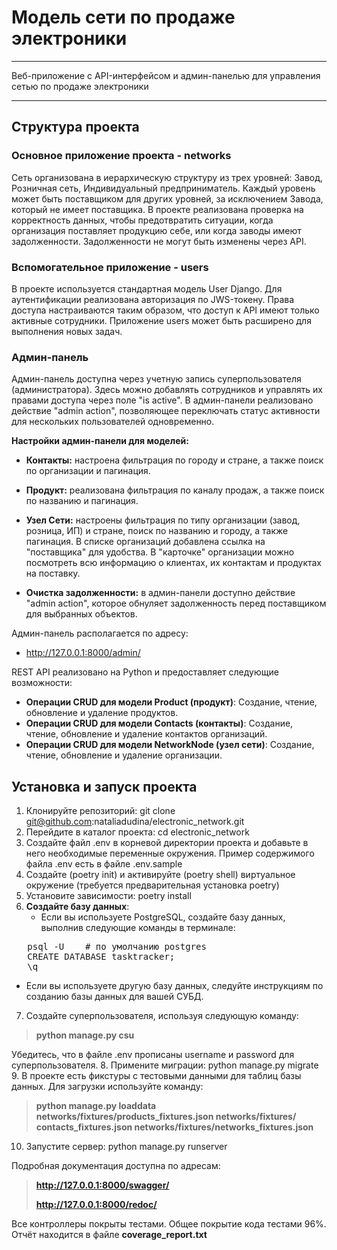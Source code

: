 # Модель сети по продаже электроники

***
Веб-приложение с API-интерфейсом и админ-панелью для управления сетью по продаже электроники
***

## Структура проекта

### Основное приложение проекта - networks
Сеть организована в иерархическую структуру из трех уровней: Завод, Розничная сеть, Индивидуальный предприниматель. 
Каждый уровень может быть поставщиком для других уровней, за исключением Завода, который не имеет поставщика. 
В проекте реализована проверка на корректность данных, чтобы предотвратить ситуации, когда организация поставляет продукцию себе, или когда заводы имеют задолженности. 
Задолженности не могут быть изменены через API.

### Вспомогательное приложение - users
В проекте используется стандартная модель User Django. Для аутентификации реализована авторизация по JWS-токену. 
Права доступа настраиваются таким образом, что доступ к API имеют только активные сотрудники. 
Приложение users может быть расширено для выполнения новых задач.

### Админ-панель
Админ-панель доступна через учетную запись суперпользователя (администратора). 
Здесь можно добавлять сотрудников и управлять их правами доступа через поле "is active". 
В админ-панели реализовано действие "admin action", позволяющее переключать статус активности для нескольких пользователей одновременно.

**Настройки админ-панели для моделей:**

* **Контакты:** настроена фильтрация по городу и стране, а также поиск по организации и пагинация.

* **Продукт:** реализована фильтрация по каналу продаж, а также поиск по названию и пагинация.

* **Узел Сети:** настроены фильтрация по типу организации (завод, розница, ИП) и стране, поиск по названию и городу, а также пагинация.
В списке организаций добавлена ссылка на "поставщика" для удобства.
В "карточке" организации можно посмотреть всю информацию о клиентах, их контактам и продуктах на поставку.

* **Очистка задолженности:** в админ-панели доступно действие "admin action", которое обнуляет задолженность перед поставщиком для выбранных объектов.

Админ-панель располагается по адресу:
- http://127.0.0.1:8000/admin/

REST API реализовано на Python и предоставляет следующие возможности:

- **Операции CRUD для модели Product (продукт)**: Создание, чтение, обновление и удаление продуктов.
- **Операции CRUD для модели Contacts (контакты)**: Создание, чтение, обновление и удаление контактов организаций.
- **Операции CRUD для модели NetworkNode (узел сети)**: Создание, чтение, обновление и удаление организации.

## Установка и запуск проекта

1. Клонируйте репозиторий: git clone git@github.com:nataliadudina/electronic_network.git
2. Перейдите в каталог проекта: cd electronic_network
3. Создайте файл .env в корневой директории проекта и добавьте в него необходимые переменные окружения. Пример содержимого файла .env есть в файле .env.sample
4. Создайте (poetry init) и активируйте (poetry shell) виртуальное окружение (требуется предварительная установка poetry)
5. Установите зависимости: poetry install
6. **Создайте базу данных**:
   - Если вы используете PostgreSQL, создайте базу данных, выполнив следующие команды в терминале:
<pre>
   psql -U <username>   # по умолчанию postgres
   CREATE DATABASE tasktracker;
   \q 
</pre>
   - Если вы используете другую базу данных, следуйте инструкциям по созданию базы данных для вашей СУБД. 
7. Создайте суперпользователя, используя следующую команду:
> **python manage.py csu**

Убедитесь, что в файле .env прописаны username и password для суперпользователя.
8. Примените миграции: python manage.py migrate
9. В проекте есть фикстуры с тестовыми данными для таблиц базы данных. Для загрузки используйте команду:
> **python manage.py loaddata networks/fixtures/products_fixtures.json networks/fixtures/сontacts_fixtures.json networks/fixtures/networks_fixtures.json**

10. Запустите сервер: python manage.py runserver

Подробная документация доступна по адресам:

> **http://127.0.0.1:8000/swagger/**
> 
> **http://127.0.0.1:8000/redoc/**

Все контроллеры покрыты тестами. Общее покрытие кода тестами 96%. Отчёт находится в файле **coverage_report.txt**  
